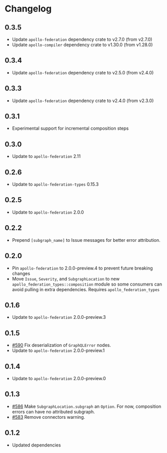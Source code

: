 # Changelog

## 0.3.5

- Update `apollo-federation` dependency crate to v2.7.0 (from v2.7.0)
- Update `apollo-compiler` dependency crate to v1.30.0 (from v1.28.0)

## 0.3.4

- Update `apollo-federation` dependency crate to v2.5.0 (from v2.4.0)

## 0.3.3

- Update `apollo-federation` dependency crate to v2.4.0 (from v2.3.0)

## 0.3.1

- Experimental support for incremental composition steps

## 0.3.0

- Update to `apollo-federation` 2.11

## 0.2.6

- Update to `apollo-federation-types` 0.15.3

## 0.2.5

- Update to `apollo-federation` 2.0.0

## 0.2.2

- Prepend `[subgraph_name]` to Issue messages for better error attribution.

## 0.2.0

- Pin `apollo-federation` to 2.0.0-preview.4 to prevent future breaking changes
- Move `Issue`, `Severity`, and `SubgraphLocation` to new `apollo_federation_types::composition` module so some
  consumers can avoid pulling in extra dependencies. Requires `apollo_federation_types`

## 0.1.6

- Update to `apollo-federation` 2.0.0-preview.3

## 0.1.5

- [#590](https://github.com/apollographql/federation-rs/pull/590) Fix
  deserialization of `GraphQLError` nodes.
- Update to `apollo-federation` 2.0.0-preview.1

## 0.1.4

- Update to `apollo-federation` 2.0.0-preview.0

## 0.1.3

- [#586](https://github.com/apollographql/federation-rs/pull/586) Make
  `SubgraphLocation.subgraph` an `Option`. For now, composition errors can have
  no attributed subgraph.
- [#583](https://github.com/apollographql/federation-rs/pull/583) Remove
  connectors warning.

## 0.1.2

- Updated dependencies
